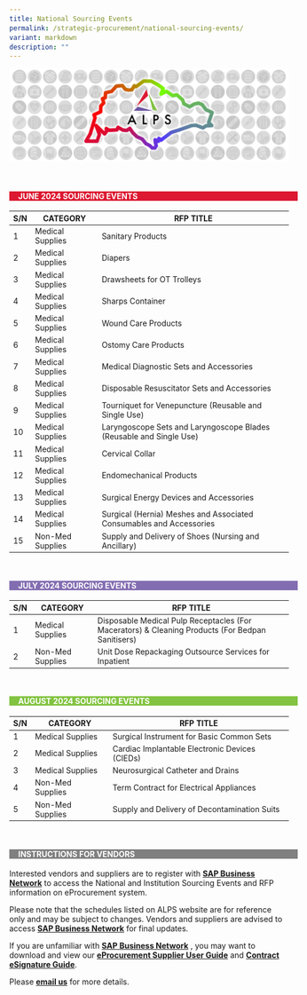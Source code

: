 ```yaml
---
title: National Sourcing Events
permalink: /strategic-procurement/national-sourcing-events/
variant: markdown
description: ""
---
```

![](/images/alps_sourcing_events_national_1920x640_clear.png)



<br>
<div style="background-color: #DC1931; padding-left: 1rem; width: 100%" class="section">
			<h4 style="color: white; font-weight: bold; text-align: left;">JUNE 2024 SOURCING EVENTS</h4>
</div>



| S/N | CATEGORY | RFP TITLE |
|  -------- | -------- | -------- |
| 1 | Medical Supplies | Sanitary Products |
| 2 | Medical Supplies | Diapers |
| 3 | Medical Supplies | Drawsheets for OT Trolleys |
| 4 | Medical Supplies | Sharps Container |
| 5 | Medical Supplies | Wound Care Products |
| 6 | Medical Supplies | Ostomy Care Products |
| 7 | Medical Supplies | Medical Diagnostic Sets and Accessories |
| 8 | Medical Supplies | Disposable Resuscitator Sets and Accessories |
| 9 | Medical Supplies | Tourniquet for Venepuncture (Reusable and Single Use) |
| 10 | Medical Supplies | Laryngoscope Sets and Laryngoscope Blades (Reusable and Single Use) |
| 11 | Medical Supplies | Cervical Collar |
| 12 | Medical Supplies | Endomechanical Products |
| 13 | Medical Supplies | Surgical Energy Devices and Accessories |
| 14 | Medical Supplies | Surgical (Hernia) Meshes and Associated Consumables and Accessories |
| 15 | Non-Med Supplies | Supply and Delivery of Shoes (Nursing and Ancillary) |



<br>
<div style="background-color: #836DB1; padding-left: 1rem; width: 100%" class="section">
			<h4 style="color: white; font-weight: bold; text-align: left;">JULY 2024 SOURCING EVENTS</h4>
</div>



| S/N | CATEGORY | RFP TITLE |
| -------- | -------- | -------- |
| 1 | Medical Supplies | Disposable Medical Pulp Receptacles (For Macerators) &amp; Cleaning Products (For Bedpan Sanitisers) |
| 2 | Non-Med Supplies | Unit Dose Repackaging Outsource Services for Inpatient |



<br>
<div style="background-color: #82C341; padding-left: 1rem; width: 100%" class="section">
			<h4 style="color: white; font-weight: bold; text-align: left;">AUGUST 2024 SOURCING EVENTS</h4>
</div>



| S/N | CATEGORY | RFP TITLE |
| -------- | -------- | -------- |
| 1 | Medical Supplies | Surgical Instrument for Basic Common Sets |
| 2 | Medical Supplies | Cardiac Implantable Electronic Devices (CIEDs) |
| 3 | Medical Supplies | Neurosurgical Catheter and Drains |
| 4 | Non-Med Supplies | Term Contract for Electrical Appliances |
| 5 | Non-Med Supplies | Supply and Delivery of Decontamination Suits |



<br>
<div style="background-color: grey; padding-left: 1rem; width: 100%" class="section">
			<h4 style="color: white; font-weight: bold; text-align: left;">INSTRUCTIONS FOR VENDORS</h4>
</div>



Interested vendors and suppliers are to register with **[SAP Business Network](https://supplier.ariba.com/)** to access the National and Institution Sourcing Events and RFP information on eProcurement system.  

Please note that the schedules listed on ALPS website are for reference only and may be subject to changes. Vendors and suppliers are advised to access **[SAP Business Network](https://supplier.ariba.com/)** for final updates.

If you are unfamiliar with **[SAP Business Network](https://supplier.ariba.com/)** , you may want to download and view our **[eProcurement Supplier User Guide](https://for.sg/alps-eprocurement-supplier-user-guide)** and **[Contract eSignature Guide](/files/Sourcing%20Events/contract_esignature_guide_v1_2.pdf)**.

Please **[email us](mailto:alps_operations@alpshealthcare.com.sg)** for more details.